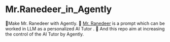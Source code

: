 # Mr.Ranedeer_in_Agently
🤯Make Mr. Ranedeer with Agently. 🤖 [Mr. Ranedeer](https://github.com/JushBJJ/Mr.-Ranedeer-AI-Tutor#recommended) is a prompt which can be worked in LLM as a personalized AI Tutor . 🎯 And this repo aim at increasing the control of the AI Tutor by Agently.
